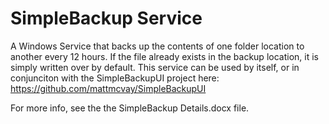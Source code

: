 # SimpleBackup Service
A Windows Service that backs up the contents of one folder location to another every 12 hours.
If the file already exists in the backup location, it is simply written over by default.
This service can be used by itself, or in conjunciton with the SimpleBackupUI project here: https://github.com/mattmcvay/SimpleBackupUI

For more info, see the the SimpleBackup Details.docx file.
